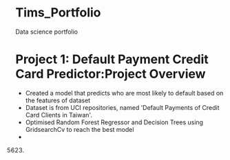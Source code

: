 # Tims_Portfolio
Data science portfolio
# Project 1: Default Payment Credit Card Predictor:Project Overview
* Created a model that predicts who are most likely to default based on the features of dataset
* Dataset is from UCI repositories, named 'Default Payments of Credit Card Clients in Taiwan'.
* Optimised Random Forest Regressor and Decision Trees using GridsearchCv to reach the best model
*































































































































































































































































































































































































































































































































































































































































































































































































































































































































































































































































































































































































































































































































































































































































































































































































































































































































































































































































































































































































































































































































































































































































































































































































































































































































































































































































































































































































































































































































































































































































































































































































































































































































































































































































































































































































































































































































































































































































































































































































































































































































































































































































































































































































































































































































































































































































































































































































































































































































































































































































































































































































































































































































































































































































































































































































































































































































































































































































































































































































































































































































































































































































































































































































































































































































































































































































































































































































































































































































































































































































































































































































































































































































































































































































































































































































































































































































































































































































































































































































































































































































































































































































































































































































































































































































































































































































































































































































































































































































































































































































































































































































































































































































































































































































































































































































































































































































































































































































































































































































































































































































































































































































































































































































































































































































































































































































































































































































































































































































































































































































































































































































































































































5623.
